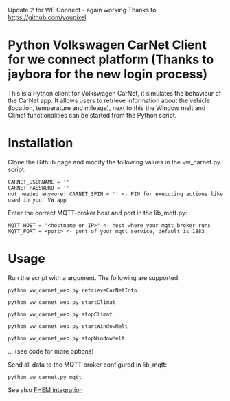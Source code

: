 Update 2 for WE Connect - again working Thanks to https://github.com/youpixel

# Python Volkswagen CarNet Client for we connect platform (Thanks to jaybora for the new login process)

This is a Python client for Volkswagen CarNet, it simulates the behaviour of the CarNet app. It allows users to retrieve information about the vehicle (location, temperature and mileage), next to this the Window melt and Climat functionalities can be started from the Python script.

# Installation

Clone the Github page and modify the following values in the vw_carnet.py script:
```
CARNET_USERNAME = ''
CARNET_PASSWORD = ''
not needed anymore: CARNET_SPIN = '' <- PIN for executing actions like used in your VW app
```

Enter the correct MQTT-broker host and port in the lib_mqtt.py:

```
MQTT_HOST = "<hostname or IP>" <- host where your mqtt broker runs
MQTT_PORT = <port> <- port of your mqtt service, default is 1883
```

# Usage

Run the script with a argument. The following are supported:
```
python vw_carnet_web.py retrieveCarNetInfo
```

```
python vw_carnet_web.py startClimat
```

```
python vw_carnet_web.py stopClimat
```

```
python vw_carnet_web.py startWindowMelt
```

```
python vw_carnet_web.py stopWindowMelt
```

...
(see code for more options)

Send all data to the MQTT broker configured in lib_mqtt:
```
python vw_carnet.py mqtt
```

See also [FHEM integration](https://forum.fhem.de/index.php/topic,83090.msg886586.html#msg886586)
